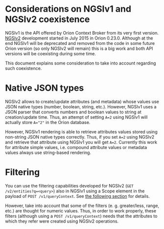 # Considerations on NGSIv1 and NGSIv2 coexistence

NGSIv1 is the API offered by Orion Context Broker from its very first version. 
[NGSIv2](http://telefonicaid.github.io/fiware-orion/api/v2/) development started 
in July 2015 in Orion 0.23.0. Although at the end NGSIv1 will be deprecated and 
removed from the code in some future Orion version (so only NGSIv2 will remain) 
this is a big work and both API versions will be coexisting during some time. 

This document explains some consideration to take into account regarding such coexistence.

# Native JSON types

NGSIv2 allows to create/update attributes (and metadata) whose values use JSON native 
types (number, boolean, string, etc.). However, NGSIv1 uses a JSON parser that converts 
numbers and boolean values to string at creation/update time. Thus, an attempt of 
setting `A=2` using NGSIv1 will actually store `A="2"` in the Orion database.

However, NGSIv1 rendering is able to retrieve attributes values stored using 
non-string JSON native types correctly. Thus, if you set `A=2` using NGSIv2 and retrieve that 
attribute using NGSIv1 you will get `A=2`. Currently this work for attribute simple
values, i.e. compound attribute values or metadata values always use string-based rendering.

# Filtering

You can use the filtering capabilities developed for NGSIv2 (`GET /v2/entities?q=<query>`) also 
in NGSIv1 using a Scope element in the payload of `POST /v1/queryContext`. See 
[the following section](filtering.md#string-filter) for details.

However, take into account that some of the filters (e. g. greater/less, range, etc.) are thought
for numeric values. Thus, in order to work properly, these filters (although using a 
`POST /v1/queryContext`) needs that the attributes to which they refer were created using NGSIv2 operations.

